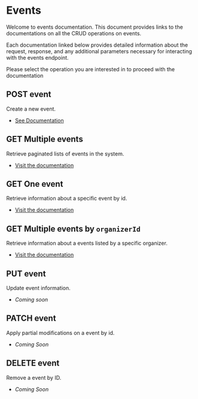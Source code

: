 # Events 
Welcome to events documentation. This document provides links to the documentations on all the CRUD operations on events.
 
Each documentation linked below provides detailed information about the request, response, and any additional parameters necessary for interacting with the events endpoint.

Please select the operation you are interested in to proceed with the documentation

## POST event
Create a new event.
- [See Documentation](./docs/post.md)

## GET Multiple events
Retrieve paginated lists of events in the system.
- [Visit the documentation](./docs/get.md)

## GET One event
Retrieve information about a specific event by id.
- [Visit the documentation](./docs/[id]/get.md)

## GET Multiple events by `organizerId`
Retrieve information about a events listed by a specific organizer.
- [Visit the documentation](./docs/organizers/[organizerId]/get.md)

## PUT event
Update event information.
- *Coming soon*

## PATCH event
Apply partial modifications on a event by id.
- *Coming Soon*

## DELETE event
Remove a event by ID.
- *Coming Soon*




